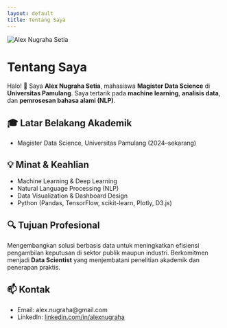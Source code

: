 ```yaml
---
layout: default
title: Tentang Saya
---
```


<div class="about-container">

  <div class="about-photo">
    <img src="{{ '/assets/img/alex.jpg' | relative_url }}" alt="Alex Nugraha Setia">
  </div>

  <div class="about-text">
<h1>Tentang Saya</h1>
<p>Halo! 👋 Saya <strong>Alex Nugraha Setia</strong>, mahasiswa <strong>Magister Data Science</strong> di <strong>Universitas Pamulang</strong>. Saya tertarik pada <strong>machine learning</strong>, <strong>analisis data</strong>, dan <strong>pemrosesan bahasa alami (NLP)</strong>.</p>

<h2>🎓 Latar Belakang Akademik</h2>
<ul>
<li>Magister Data Science, Universitas Pamulang (2024–sekarang)</li>
</ul>

<h2>💡 Minat & Keahlian</h2>
<ul>
<li>Machine Learning & Deep Learning</li>
<li>Natural Language Processing (NLP)</li>
<li>Data Visualization & Dashboard Design</li>
<li>Python (Pandas, TensorFlow, scikit-learn, Plotly, D3.js)</li>
</ul>

<h2>🔍 Tujuan Profesional</h2>
<p>Mengembangkan solusi berbasis data untuk meningkatkan efisiensi pengambilan keputusan di sektor publik maupun industri. Berkomitmen menjadi <strong>Data Scientist</strong> yang menjembatani penelitian akademik dan penerapan praktis.</p>

<h2>📫 Kontak</h2>
<ul>
<li>Email: alex.nugraha@gmail.com</li>
<li>LinkedIn: <a href="https://linkedin.com/in/alexnugraha" target="_blank">linkedin.com/in/alexnugraha</a></li>
</ul>

  </div>
</div>
